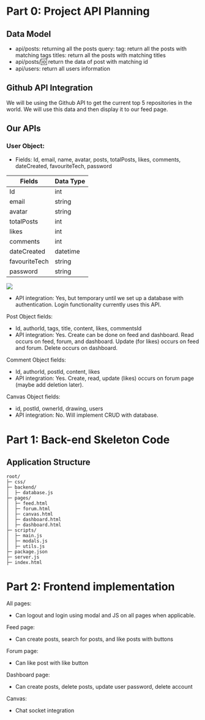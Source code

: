 
# Part 0: Project API Planning
## Data Model
 -  api/posts: returning all the posts 
    query: 
        tag: return all the posts with matching tags
        titles: return all the posts with matching titles
 -  api/posts/:id: return the data of post with matching id
 -  api/users: return all users information
 
## Github API Integration
We will be using the Github API to get the current top 5 repositories in the world. We will use this data and then display it to our feed page.

## Our APIs
### User Object:
- Fields: Id, email, name, avatar, posts, totalPosts, likes, comments, dateCreated, favouriteTech, password

| Fields        | Data Type   |
| ------------- | ----------- |
| Id            | int         |
| email         | string      |
| avatar        | string      |
| totalPosts    | int         |
| likes         | int         |
| comments      | int         |
| dateCreated   | datetime    |
| favouriteTech | string      |
| password      | string      |

<img src="users_read.png"/>

- API integration: Yes, but temporary until we set up a database with authentication. Login functionality currently uses this API.

Post Object fields:
- Id, authorId, tags, title, content, likes, commentsId
- API integration: Yes. Create can be done on feed and dashboard. Read occurs on feed, forum, and dashboard. Update (for likes) occurs on feed and forum. Delete occurs on dashboard.

Comment Object fields:
- Id, authorId, postId, content, likes
- API integration: Yes. Create, read, update (likes) occurs on forum page (maybe add deletion later).

Canvas Object fields:
- id, postId, ownerId, drawing, users
- API integration: No. Will implement CRUD with database.


# Part 1: Back-end Skeleton Code
## Application Structure

```
root/
├─ css/
├─ backend/
│  ├─ database.js
├─ pages/
│  ├─ feed.html
│  ├─ forum.html
│  ├─ canvas.html
│  ├─ dashboard.html
│  ├─ dashboard.html
├─ scripts/
│  ├─ main.js
│  ├─ modals.js
│  ├─ utils.js
├─ package.json
├─ server.js
├─ index.html
```

# Part 2: Frontend implementation
All pages:
- Can logout and login using modal and JS on all pages when applicable.

Feed page:
- Can create posts, search for posts, and like posts with buttons

Forum page:
- Can like post with like button

Dashboard page:
- Can create posts, delete posts, update user password, delete account

Canvas:
- Chat socket integration
